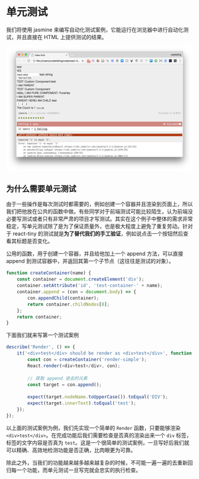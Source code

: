 # 单元测试

我们将使用 jasmine 来编写自动化测试案例，它能运行在浏览器中进行自动化测试，并且直接在 HTML 上提供测试的结果。

![jasmine](../imgs/2018-03-05-jasmine.jpg)

## 为什么需要单元测试
由于一些操作是每次测试时都需要的，例如创建一个容器并且渲染到页面上，所以我们把他放在公共的函数中做。有些同学对于前端测试可能比较陌生，认为前端没必要写测试或者只有非常严肃的项目才写测试。其实在这个例子中整体的需求非常稳定，写单元测试除了是为了保证质量外，也是极大程度上避免了重复劳动。针对于 react-tiny 的测试就是**为了替代我们的手工验证**，例如说点击一个按钮然后查看其标题是否变化。

公用的函数，用于创建一个容器，并且给他加上一个 append 方法，可以直接 append 到测试容器中，并返回其第一个子节点（这往往是测试的对象）。

```js
function createContainer(name) {
    const container = document.createElement('div');
    container.setAttribute('id', 'test-container-' + name);
    container.append = (con = document.body) => {
        con.appendChild(container);
        return container.childNodes[0];
    };
    return container;
}
```

下面我们就来写第一个测试案例

```js
describe('Render', () => {
    it('<div>test</div> should be render as <div>test</div>', function () {
        const con = createContainer('render-simple');
        React.render(<div>test</div>, con);

        // 获取 append 进去的元素
        const target = con.append();

        expect(target.nodeName.toUpperCase()).toEqual('DIV');
        expect(target.innerText).toEqual('test');
    });
});
```

以上面的测试案例为例，我们先实现一个简单的 `Render` 函数，只要能够渲染 `<div>test</div>`。在完成功能后我们需要检查是否真的渲染出来一个 `div` 标签，标签的文字内容是否真为 `test`。这是一个很简单的测试案例，一旦写好后我们就可以精确、高效地检测功能是否正确，比肉眼更为可靠。

除此之外，当我们的功能越来越多越来越复杂的时候，不可能一遍一遍的去重新回归每一个功能，而单元测试一旦写完就会忠实的执行检查。